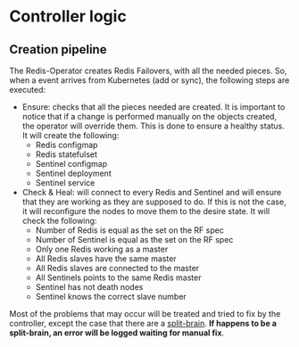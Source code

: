 # Controller logic

## Creation pipeline
The Redis-Operator creates Redis Failovers, with all the needed pieces. So, when a event arrives from Kubernetes (add or sync), the following steps are executed:
* Ensure: checks that all the pieces needed are created. It is important to notice that if a change is performed manually on the objects created, the operator will override them. This is done to ensure a healthy status. It will create the following:
    * Redis configmap
    * Redis statefulset
    * Sentinel configmap
    * Sentinel deployment
    * Sentinel service
* Check & Heal: will connect to every Redis and Sentinel and will ensure that they are working as they are supposed to do. If this is not the case, it will reconfigure the nodes to move them to the desire state. It will check the following:
    * Number of Redis is equal as the set on the RF spec
    * Number of Sentinel is equal as the set on the RF spec
    * Only one Redis working as a master
    * All Redis slaves have the same master
    * All Redis slaves are connected to the master
    * All Sentinels points to the same Redis master
    * Sentinel has not death nodes
    * Sentinel knows the correct slave number

Most of the problems that may occur will be treated and tried to fix by the controller, except the case that there are a [split-brain](https://en.wikipedia.org/wiki/Split-brain_(computing)). **If happens to be a split-brain, an error will be logged waiting for manual fix**.
